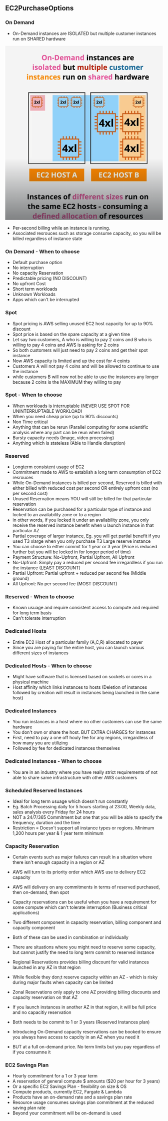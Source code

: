## EC2PurchaseOptions
### On Demand
- On-Demand instances are ISOLATED but multiple customer instances run on SHARED hardware

![](./image.png)

- Per-second billing while an instance is running.
- Associated resrouces such as storage consume capacity, so you will be billed regardless of instance state

### On Demand - When to choose
- Default purchase option
- No interruption
- No capacity Reservation
- Predictable pricing (NO DISCOUNT)
- No upfront Cost
- Short term workloads 
- Unknown Workloads
- Apps which can't be interrupted

### Spot
- Spot pricing is AWS selling unused EC2 host capacity for up to 90% discount
- Spot price is based on the spare capacity at a given time
- Let say two customers, A who is willing to pay 2 coins and B who is willing to pay 4 coins and AWS is asking for 2 coins
- So both customers will just need to pay 2 coins and get their spot instance
- Now AWS capacity is limited and up the cost for 4 coints
- Customers A will not pay 4 coins and will be allowed to continue to use the instance
- while customers B will now not be able to use the instances any longer because 2 coins is the MAXIMUM they willing to pay

### Spot - When to choose
- When workloads is interruptable (NEVER USE SPOT FOR UNINTERRUPTABLE WORKLOAD)
- When you need cheap price (up to 90% discounts)
- Non Time critical
- Anything that can be rerun (Parallel computing for some scientific analysis where any part can be reun when failed)
- Bursty capacity needs (Image, video processing)
- Anything which is stateless (Able to Handle disruption)

### Reserved
- Longterm consistent usage of EC2
- Commitment made to AWS to establish a long term consumption of EC2 resrouces
- While On-Demand instances is billed per second, Reserved is billed with either billed with reduced cost per second OR entirely upfront cost (no per second cost) 
- Unused Reservation means YOU will still be billed for that particular reservation
- Reservation can be purchased for a particular type of instance and locked to an availability zone or to a region
- in other words, if you locked it under an availability zone, you only receive the reserved instance benefit when u launch instance in that particular AZ
- Partial coverage of larger instance, Eg. you will get partial benefit if you used T3 xlarge when you only purchase T3 Large reserve instance
- You can choose to either commit for 1 year or 3 year (Price is reduced further but you will be locked in for longer period of time)
- Payment Structure: No-Upfront, Partial Upfront, All Upfront
- No-Upfront: Simply pay a reduced per second fee irregardless if you run the instance  (LEAST DISCOUNT)
- Partial Upfront: Partial upfront + reduced per second fee (Middle ground)
- All Upfront: No per second fee (MOST DISCOUNT)

### Reserved - When to choose
- Known usuage and require consistent access to compute and required for long term basis
- Can't tolerate interruption

### Dedicated Hosts
- Entire EC2 Host of a particular family (A,C,R) allocated to payer
- Since you are paying for the entire host, you can launch various different sizes of instances

### Dedicated Hosts - When to choose
- Might have software that is licensed based on sockets or cores in a physical machine
- Host affinity which links instances to hosts (Deletion of instances followed by creation will result in instances being launched in the same host)

### Dedicated Instances
- You run instances in a host where no other customers can use the same hardware
- You don't own or share the host. BUT EXTRA CHARGES for instances
- First, need to pay a one off houly fee for any regions, irregardless of how many you are utilizing
- Followed by fee for dedicated instances themselves 

### Dedicated Instances - When to choose
- You are in an industry where you have really strict requirements of not able to share same infrastructure with other AWS customers

### Scheduled Reserved Instances 
- Ideal for long term usuage which doesn't run constantly
- Eg. Batch Processing daily for 5 hours starting at 23:00, Weekly data, sales analysis every Friday for 24 hours
- NOT a 24/7/365 Commitment but one that you will be able to specify the frequency, duration and the time
- Restriction = Doesn't support all instance types or regions. Minimum 1,200 hours per year & 1 year term minimum

### Capacity Reservation
- Certain events such as major failures can result in a situation where there isn't enough capacity  in a region or AZ
- AWS will turn to its priority order which AWS use to delivery EC2 capacity
- AWS will delivery on any commitments in terms of reserved purchased, then on-demand, then spot 
- Capacity reservations can be useful when you have a requirement for some compute which can't tolerate interruption (Business critical applications)
- Two different component in capacity reservation, billing component and capacity component
- Both of these can be used in combination or individually 
- There are situations where you might need to reserve some capacity, but cannot justify the need to long term commit to reserved instance

- Regional Reservations provides billing discount for valid instances launched in any AZ in that region
- While flexible they don;t reserve capacity within an AZ - which is risky during major faults when capacity can be limited
- Zonal Reservations only apply to one AZ providing billing discounts and capacity reservation on that AZ
- If you launch instances in another AZ in that region, it will be full price and no capacitiy reservation
- Both needs to be commit to 1 or 3 years (Reserved Instances plan)
- Introducing On-Demand capacity reservations can be booked to ensure you always have access to capcity in an AZ when you need it 
- BUT at a full on-demand price. No term limits but you pay regardless of if you consumne it 


### EC2 Savings Plan
- Hourly commitment for a 1 or 3 year term
- A reservation of general compute $ amounts ($20 per hour for 3 years)
- Or a specific EC2 Savings Plan - flexibility on size & OS
- Compute products, currently EC2, Fargate & Lambda
- Products have an on-demand rate and a savings plan rate
- Resource usage consumes savings plan commitment at the reduced saving plan rate
- Beyond your commitment will be on-demand is used


